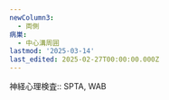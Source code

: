 ```yaml
---
newColumn3:
  - 両側
病巣:
  - 中心溝周囲
lastmod: '2025-03-14'
last_edited: 2025-02-27T00:00:00.000Z
---
```


神経心理検査:: SPTA, WAB
